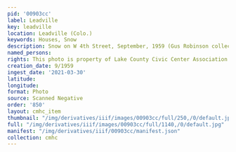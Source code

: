 ```yaml
---
pid: '00903cc'
label: Leadville
key: leadville
location: Leadville (Colo.)
keywords: Houses, Snow
description: Snow on W 4th Street, September, 1959 (Gus Robinson collection)
named_persons: 
rights: This photo is property of Lake County Civic Center Association.
creation_date: 9/1959
ingest_date: '2021-03-30'
latitude: 
longitude: 
format: Photo
source: Scanned Negative
order: '850'
layout: cmhc_item
thumbnail: "/img/derivatives/iiif/images/00903cc/full/250,/0/default.jpg"
full: "/img/derivatives/iiif/images/00903cc/full/1140,/0/default.jpg"
manifest: "/img/derivatives/iiif/00903cc/manifest.json"
collection: cmhc
---
```

